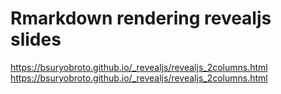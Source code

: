 # Rmarkdown rendering revealjs slides
https://bsuryobroto.github.io/_revealjs/revealjs_2columns.html
https://bsuryobroto.github.io/_revealjs/revealjs_2columns.html
